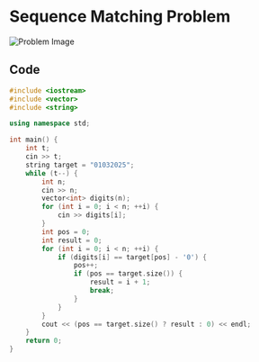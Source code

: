# Sequence Matching Problem 

![Problem Image](https://github.com/user-attachments/assets/124c3032-33ce-4564-83ca-0b46f9302548)

## Code

```cpp
#include <iostream>
#include <vector>
#include <string>

using namespace std;

int main() {
    int t;
    cin >> t;
    string target = "01032025";
    while (t--) {
        int n;
        cin >> n;
        vector<int> digits(n);
        for (int i = 0; i < n; ++i) {
            cin >> digits[i];
        }
        int pos = 0;
        int result = 0;
        for (int i = 0; i < n; ++i) {
            if (digits[i] == target[pos] - '0') {
                pos++;
                if (pos == target.size()) {
                    result = i + 1;
                    break;
                }
            }
        }
        cout << (pos == target.size() ? result : 0) << endl;
    }
    return 0;
}
